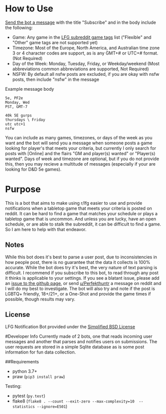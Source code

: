 # How to Use
[Send the bot a message](https://www.reddit.com/message/compose/?to=LFG_Notify_Bot)  with the title "Subscribe" and in the body include the following:

* Game: Any game in the [LFG subreddit game tags](https://www.reddit.com/r/lfg/wiki/index/formatting#wiki_game_tags) list ("Flexible" and "Other" game tags are not supported yet)
* Timezone: Most of the Europe, North America, and Australian time zone 3 or 4 character codes are support, as is any GMT+# or UTC+# format. (Not Required)
* Day of the Week: Monday, Tuesday, Friday, or Weekday/weekend (Most abbreviations common abbreviations are supported, Not Required)
* NSFW: By default all nsfw posts are excluded, if you are okay with nsfw posts, then include "nsfw" in the message

Example message body
```
5e, PF2e
Monday, Wed
PST, GMT-7
```
```
40k 5E gurps
thursdays \ Friday
utc utc+1
nsfw
```

You can include as many games, timezones, or days of the week as you want and the bot will send you a message when someone posts a game looking for player's that meets your criteria, but currently I only search for posts with [Online] and the flairs "GM and player(s) wanted" or "Player(s) wanted". Days of week and timezone are optional, but if you do not provide this, then you may recieve a multitude of messages (especially if your are looking for D&D 5e games).

# Purpose
This is a bot that aims to make using r/lfg easier to use and provide notifications when a tabletop game that meets your criteria is posted on reddit. It can be hard to find a game that matches your schedule or plays a tabletop game that is uncommon. And unless you are lucky, have an open schedule, or are able to stalk the subreddit, it can be difficult to find a game. So I am here to help with that endeavor.

## Notes
While this bot does it's best to parse a user post, due to inconsistencies in how people post, there is no guarantee that the data it collects is 100% accurate. While the bot does try it's best, the very nature of text parsing is difficult. I recommend if you subscribe to this bot, to read through any post it thinks is applicable to your settings. If you see a blatant issue, please add an [issue to the github page](https://github.com/hunter-read/lfg-notify-bot/issues), or send [u/Perfekthuntr](https://www.reddit.com/user/Perfekthuntr) a message on reddit and I will do my best to investigate. The bot will also try and note if the post is LGBTQ+ friendly, 18+/21+, or a One-Shot and provide the game times if possible, though results may vary.

## License
LFG Notification Bot provided under the [Simplified BSD License](https://github.com/hunter-read/lfg-notify-bot/blob/main/LICENSE)

#Developer Info
Currently made of 2 bots, one that reads incoming user messages and another that parses and notifies users on submissions. The user requests are stored in a simple Sqlite database as is some post information for fun data collection.

##Requirements
* python 3.7+
* praw (`pip3 install praw`)

Testing:
* pytest (`py.test`)
* flake8 (`flake8 . --count --exit-zero --max-complexity=10  --statistics --ignore=E501`)

